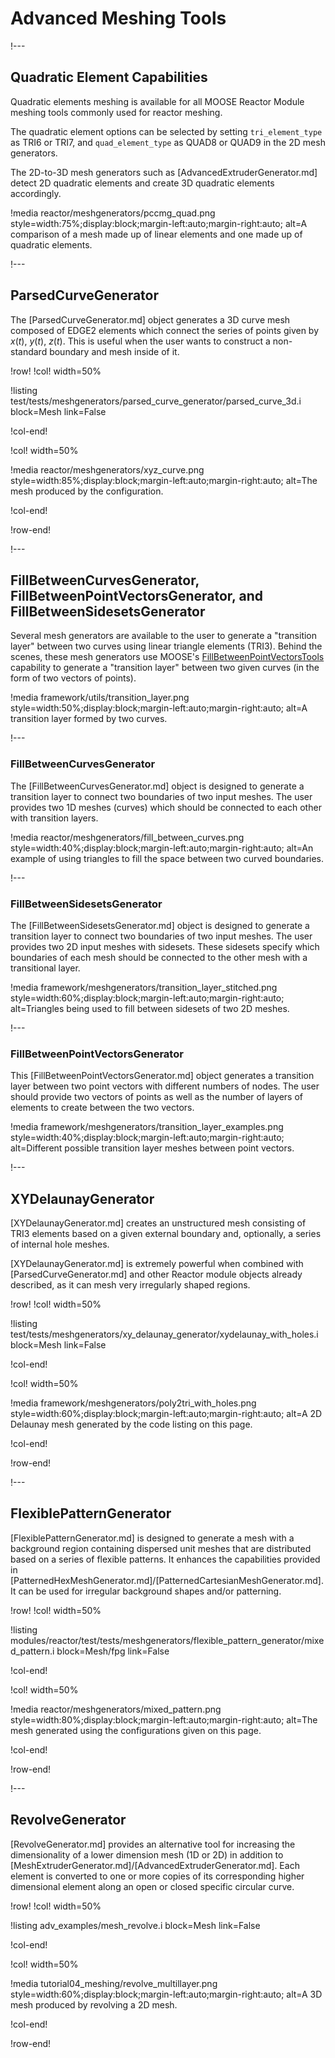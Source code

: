 # Advanced Meshing Tools

!---

## Quadratic Element Capabilities

 Quadratic elements meshing is available for all MOOSE Reactor Module meshing tools commonly used for reactor meshing.
 
 The quadratic element options can be selected by setting `tri_element_type` as TRI6 or TRI7, and `quad_element_type` as QUAD8 or QUAD9 in the 2D mesh generators.
 
 The 2D-to-3D mesh generators such as [AdvancedExtruderGenerator.md] detect 2D quadratic elements and create 3D quadratic elements accordingly.

!media reactor/meshgenerators/pccmg_quad.png
       style=width:75%;display:block;margin-left:auto;margin-right:auto;
       alt=A comparison of a mesh made up of linear elements and one made up of quadratic elements.

!---

## ParsedCurveGenerator

The [ParsedCurveGenerator.md] object generates a 3D curve mesh composed of EDGE2 elements which connect the series of points given by $x(t)$, $y(t)$, $z(t)$. This is useful when the user wants to construct a non-standard boundary and mesh inside of it.

!row!
!col! width=50%

!listing test/tests/meshgenerators/parsed_curve_generator/parsed_curve_3d.i
         block=Mesh
         link=False

!col-end!

!col! width=50%

!media reactor/meshgenerators/xyz_curve.png
       style=width:85%;display:block;margin-left:auto;margin-right:auto;
       alt=The mesh produced by the configuration.

!col-end!

!row-end!

!---

## FillBetweenCurvesGenerator, FillBetweenPointVectorsGenerator, and FillBetweenSidesetsGenerator

Several mesh generators are available to the user to generate a "transition layer" between two curves using linear triangle elements (TRI3). Behind the scenes, these mesh generators use MOOSE's [FillBetweenPointVectorsTools](FillBetweenPointVectorsTools.md) capability to generate a "transition layer" between two given curves (in the form of two vectors of points).

!media framework/utils/transition_layer.png
       style=width:50%;display:block;margin-left:auto;margin-right:auto;
       alt=A transition layer formed by two curves.

!---

### FillBetweenCurvesGenerator

The [FillBetweenCurvesGenerator.md] object is designed to generate a transition layer to connect two boundaries of two input meshes. The user provides two 1D meshes (curves) which should be connected to each other with transition layers.

!media reactor/meshgenerators/fill_between_curves.png
       style=width:40%;display:block;margin-left:auto;margin-right:auto;
       alt=An example of using triangles to fill the space between two curved boundaries.

!---

### FillBetweenSidesetsGenerator

The [FillBetweenSidesetsGenerator.md] object is designed to generate a transition layer to connect two boundaries of two input meshes. The user provides two 2D input meshes with sidesets. These sidesets specify which boundaries of each mesh should be connected to the other mesh with a transitional layer.

!media framework/meshgenerators/transition_layer_stitched.png
       style=width:60%;display:block;margin-left:auto;margin-right:auto;
       alt=Triangles being used to fill between sidesets of two 2D meshes.

!---

### FillBetweenPointVectorsGenerator

This [FillBetweenPointVectorsGenerator.md] object generates a transition layer between two point vectors with different numbers of nodes. The user should provide two vectors of points as well as the number of layers of elements to create between the two vectors.

!media framework/meshgenerators/transition_layer_examples.png
       style=width:40%;display:block;margin-left:auto;margin-right:auto;
       alt=Different possible transition layer meshes between point vectors.

!---

## XYDelaunayGenerator

[XYDelaunayGenerator.md] creates an unstructured mesh consisting of TRI3 elements based on a given external boundary and, optionally, a series of internal hole meshes.

[XYDelaunayGenerator.md] is extremely powerful when combined with [ParsedCurveGenerator.md] and other Reactor module objects already described, as it can mesh very irregularly shaped regions.

!row!
!col! width=50%

!listing test/tests/meshgenerators/xy_delaunay_generator/xydelaunay_with_holes.i
         block=Mesh
         link=False

!col-end!

!col! width=50%

!media framework/meshgenerators/poly2tri_with_holes.png
       style=width:60%;display:block;margin-left:auto;margin-right:auto;
       alt=A 2D Delaunay mesh generated by the code listing on this page.

!col-end!

!row-end!

!---

## FlexiblePatternGenerator

[FlexiblePatternGenerator.md] is designed to generate a mesh with a background region containing dispersed unit meshes that are distributed based on a series of flexible patterns. It enhances the capabilities provided in [PatternedHexMeshGenerator.md]/[PatternedCartesianMeshGenerator.md]. It can be used for irregular background shapes and/or patterning.

!row!
!col! width=50%

!listing modules/reactor/test/tests/meshgenerators/flexible_pattern_generator/mixed_pattern.i
         block=Mesh/fpg
         link=False

!col-end!

!col! width=50%

!media reactor/meshgenerators/mixed_pattern.png
       style=width:80%;display:block;margin-left:auto;margin-right:auto;
       alt=The mesh generated using the configurations given on this page.


!col-end!

!row-end!

!---

## RevolveGenerator

[RevolveGenerator.md] provides an alternative tool for increasing the dimensionality of a lower dimension mesh (1D or 2D) in addition to [MeshExtruderGenerator.md]/[AdvancedExtruderGenerator.md]. Each element is converted to one or more copies of its corresponding higher dimensional element along an open or closed specific circular curve.

!row!
!col! width=50%

!listing adv_examples/mesh_revolve.i
         block=Mesh
         link=False

!col-end!

!col! width=50%

!media tutorial04_meshing/revolve_multillayer.png
       style=width:60%;display:block;margin-left:auto;margin-right:auto;
       alt=A 3D mesh produced by revolving a 2D mesh.

!col-end!

!row-end!
